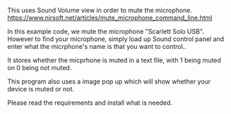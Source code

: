This uses Sound Volume view in order to mute the microphone.
https://www.nirsoft.net/articles/mute_microphone_command_line.html

In this example code, we mute the microphone "Scarlett Solo USB".
However to find your microphone, simply load up Sound control panel and enter what the micrphone's name is that you want to control..

It stores whether the micprhone is muted in a text file, with 1 being muted on 0 being not muted.

This program also uses a image pop up which will show whether your device is muted or not.

Please read the requirements and install what is needed.